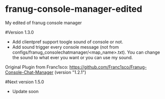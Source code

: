 # franug-console-manager-edited
My edited of franug console manager

#Version 1.3.0
- Add clientpref support toogle sound of console or not.
- Add sound trigger every console message (not from configs/franug_consolechatmanager/<map_name>.txt). You can change the sound to what ever you want or you can use my sound.

Original Plugin from Franc1sco: https://github.com/Franc1sco/Franug-Console-Chat-Manager (version "1.2.1")

#Next version 1.5.0
- Update soon
